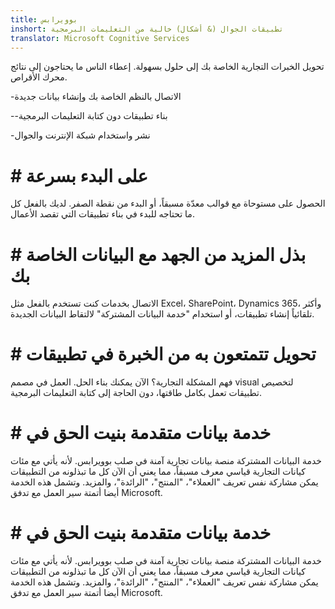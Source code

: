 ```yaml
---
title: بوويرابس
inshort: تطبيقات الجوال (& أشكال) خالية من التعليمات البرمجية
translator: Microsoft Cognitive Services
---
```


تحويل الخبرات التجارية الخاصة بك إلى حلول بسهولة. إعطاء الناس ما يحتاجون إلى نتائج محرك الأقراص.

-الاتصال بالنظم الخاصة بك وإنشاء بيانات جديدة

--بناء تطبيقات دون كتابة التعليمات البرمجية

-نشر واستخدام شبكة الإنترنت والجوال

# # على البدء بسرعة
الحصول على مستوحاة مع قوالب معدّة مسبقاً، أو البدء من نقطة الصفر. لديك بالفعل كل ما تحتاجه للبدء في بناء تطبيقات التي تقصد الأعمال.

# # بذل المزيد من الجهد مع البيانات الخاصة بك
الاتصال بخدمات كنت تستخدم بالفعل مثل Excel، SharePoint، Dynamics 365، وأكثر تلقائياً إنشاء تطبيقات، أو استخدام "خدمة البيانات المشتركة" لالتقاط البيانات الجديدة.

# # تحويل تتمتعون به من الخبرة في تطبيقات
فهم المشكلة التجارية؟ الآن يمكنك بناء الحل. العمل في مصمم visual لتخصيص تطبيقات تعمل بكامل طاقتها، دون الحاجة إلى كتابة التعليمات البرمجية.

# # خدمة بيانات متقدمة بنيت الحق في
خدمة البيانات المشتركة منصة بيانات تجارية آمنة في صلب بوويرابس. لأنه يأتي مع مئات كيانات التجارية قياسي معرف مسبقاً، مما يعني أن الآن كل ما تبذلونه من التطبيقات يمكن مشاركة نفس تعريف "العملاء"، "المنتج"، "الرائدة"، والمزيد. وتشمل هذه الخدمة أيضا أتمتة سير العمل مع تدفق Microsoft.

# # خدمة بيانات متقدمة بنيت الحق في
خدمة البيانات المشتركة منصة بيانات تجارية آمنة في صلب بوويرابس. لأنه يأتي مع مئات كيانات التجارية قياسي معرف مسبقاً، مما يعني أن الآن كل ما تبذلونه من التطبيقات يمكن مشاركة نفس تعريف "العملاء"، "المنتج"، "الرائدة"، والمزيد. وتشمل هذه الخدمة أيضا أتمتة سير العمل مع تدفق Microsoft.



